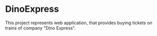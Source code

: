 # DinoExpress
This project represents web application, that provides buying tickets on trains of company "Dino Express". 
